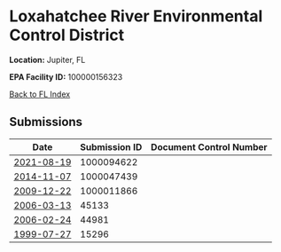 # Loxahatchee River Environmental Control District

**Location:** Jupiter, FL

**EPA Facility ID:** 100000156323

[Back to FL Index](../../index.md)

## Submissions

| Date | Submission ID | Document Control Number |
|------|--------------|-------------------------|
| [2021-08-19](submissions/1000094622.md) | 1000094622 |  |
| [2014-11-07](submissions/1000047439.md) | 1000047439 |  |
| [2009-12-22](submissions/1000011866.md) | 1000011866 |  |
| [2006-03-13](submissions/45133.md) | 45133 |  |
| [2006-02-24](submissions/44981.md) | 44981 |  |
| [1999-07-27](submissions/15296.md) | 15296 |  |
